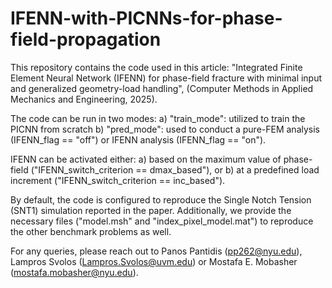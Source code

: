 # IFENN-with-PICNNs-for-phase-field-propagation

This repository contains the code used in this article: "Integrated Finite Element Neural Network (IFENN) for phase-field fracture with minimal input and generalized geometry-load handling", (Computer Methods in Applied Mechanics and Engineering, 2025).

The code can be run in two modes:
a) "train_mode": utilized to train the PICNN from scratch
b) "pred_mode": used to conduct a pure-FEM analysis (IFENN_flag == "off") or IFENN analysis (IFENN_flag == "on").

IFENN can be activated either:
a) based on the maximum value of phase-field ("IFENN_switch_criterion == dmax_based"), or
b) at a predefined load increment ("IFENN_switch_criterion == inc_based").

By default, the code is configured to reproduce the Single Notch Tension (SNT1) simulation reported in the paper. Additionally, we provide the necessary files ("model.msh" and "index_pixel_model.mat") to reproduce the other benchmark problems as well.

For any queries, please reach out to Panos Pantidis (pp262@nyu.edu), Lampros Svolos (Lampros.Svolos@uvm.edu) or Mostafa E. Mobasher (mostafa.mobasher@nyu.edu).
